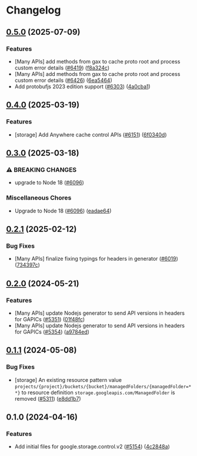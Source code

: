 # Changelog

## [0.5.0](https://github.com/googleapis/google-cloud-node/compare/storage-control-v0.4.0...storage-control-v0.5.0) (2025-07-09)


### Features

* [Many APIs] add methods from gax to cache proto root and process custom error details ([#6419](https://github.com/googleapis/google-cloud-node/issues/6419)) ([f8a324c](https://github.com/googleapis/google-cloud-node/commit/f8a324ca5c3bc0f730e4ed67d9407c44f2414936))
* [Many APIs] add methods from gax to cache proto root and process custom error details ([#6426](https://github.com/googleapis/google-cloud-node/issues/6426)) ([6ea5464](https://github.com/googleapis/google-cloud-node/commit/6ea54642532d9797ea87d7cd01c9fac77f9eb035))
* Add protobufjs 2023 edition support ([#6303](https://github.com/googleapis/google-cloud-node/issues/6303)) ([4a0cba1](https://github.com/googleapis/google-cloud-node/commit/4a0cba1e41a9aeb9c15ad31487ef013c8277cfef))

## [0.4.0](https://github.com/googleapis/google-cloud-node/compare/storage-control-v0.3.0...storage-control-v0.4.0) (2025-03-19)


### Features

* [storage] Add Anywhere cache control APIs ([#6151](https://github.com/googleapis/google-cloud-node/issues/6151)) ([6f0340d](https://github.com/googleapis/google-cloud-node/commit/6f0340dc21027b6c66bcf77e8cb1cd30fc7d4ea3))

## [0.3.0](https://github.com/googleapis/google-cloud-node/compare/storage-control-v0.2.1...storage-control-v0.3.0) (2025-03-18)


### ⚠ BREAKING CHANGES

* upgrade to Node 18 ([#6096](https://github.com/googleapis/google-cloud-node/issues/6096))

### Miscellaneous Chores

* Upgrade to Node 18 ([#6096](https://github.com/googleapis/google-cloud-node/issues/6096)) ([eadae64](https://github.com/googleapis/google-cloud-node/commit/eadae64d54e07aa2c65097ea52e65008d4e87436))

## [0.2.1](https://github.com/googleapis/google-cloud-node/compare/storage-control-v0.2.0...storage-control-v0.2.1) (2025-02-12)


### Bug Fixes

* [Many APIs] finalize fixing typings for headers in generator ([#6019](https://github.com/googleapis/google-cloud-node/issues/6019)) ([734397c](https://github.com/googleapis/google-cloud-node/commit/734397c6b98d0aafe8832544da3f483b1eade1b2))

## [0.2.0](https://github.com/googleapis/google-cloud-node/compare/storage-control-v0.1.1...storage-control-v0.2.0) (2024-05-21)


### Features

* [Many APIs] update Nodejs generator to send API versions in headers for GAPICs ([#5351](https://github.com/googleapis/google-cloud-node/issues/5351)) ([01f48fc](https://github.com/googleapis/google-cloud-node/commit/01f48fce63ec4ddf801d59ee2b8c0db9f6fb8372))
* [Many APIs] update Nodejs generator to send API versions in headers for GAPICs ([#5354](https://github.com/googleapis/google-cloud-node/issues/5354)) ([a9784ed](https://github.com/googleapis/google-cloud-node/commit/a9784ed3db6ee96d171762308bbbcd57390b6866))

## [0.1.1](https://github.com/googleapis/google-cloud-node/compare/storage-control-v0.1.0...storage-control-v0.1.1) (2024-05-08)


### Bug Fixes

* [storage] An existing resource pattern value `projects/{project}/buckets/{bucket}/managedFolders/{managedFolder=**}` to resource definition `storage.googleapis.com/ManagedFolder` is removed ([#5311](https://github.com/googleapis/google-cloud-node/issues/5311)) ([e8dd1b7](https://github.com/googleapis/google-cloud-node/commit/e8dd1b7aa0e455acf2179787b498e6b6a934672b))

## 0.1.0 (2024-04-16)


### Features

* Add initial files for google.storage.control.v2 ([#5154](https://github.com/googleapis/google-cloud-node/issues/5154)) ([4c2848a](https://github.com/googleapis/google-cloud-node/commit/4c2848a9143d15be11155ed13cba9af9dcc5e6b7))
